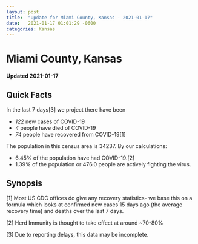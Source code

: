 ```yaml
---
layout: post
title:  "Update for Miami County, Kansas - 2021-01-17"
date:   2021-01-17 01:01:29 -0600
categories: Kansas
---
```


# Miami County, Kansas
#### Updated 2021-01-17

## Quick Facts

In the last 7 days[3] we project there have been
- *122* new cases of COVID-19
- *4* people have died of COVID-19
- *74* people have recovered from COVID-19[1]

The population in this census area is 34237. By our calculations:
- 6.45% of the population have had COVID-19.[2]
- 1.39% of the population or 476.0 people are actively fighting the virus.

## Synopsis




[1] Most US CDC offices do give any recovery statistics- we base this on a formula which looks at confirmed new cases
15 days ago (the average recovery time) and deaths over the last 7 days.

[2] Herd Immunity is thought to take effect at around ~70-80%

[3] Due to reporting delays, this data may be incomplete.
 
    
